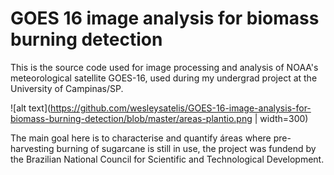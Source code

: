 # GOES 16 image analysis for biomass burning detection

This is the source code used for image processing and analysis of NOAA's meteorological satellite GOES-16, used during my undergrad project at the University of Campinas/SP.

![alt text](https://github.com/wesleysatelis/GOES-16-image-analysis-for-biomass-burning-detection/blob/master/areas-plantio.png | width=300)

The main goal here is to characterise and quantify áreas where pre-harvesting burning of sugarcane is still in use, the project was fundend by the Brazilian National Council for Scientific and Technological Development.
